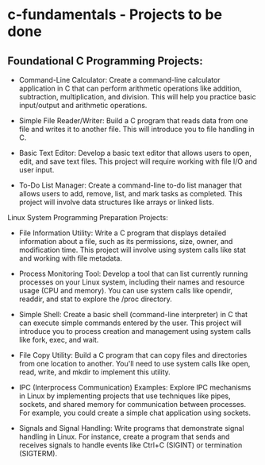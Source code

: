 # c-fundamentals - Projects to be done

## Foundational C Programming Projects:

* Command-Line Calculator: 
    Create a command-line calculator application in C that can perform arithmetic operations like addition, subtraction, multiplication, and division. This will help you practice basic input/output and arithmetic operations.

* Simple File Reader/Writer: 
    Build a C program that reads data from one file and writes it to another file. This will introduce you to file handling in C.

* Basic Text Editor: 
    Develop a basic text editor that allows users to open, edit, and save text files. This project will require working with file I/O and user input.

* To-Do List Manager: 
    Create a command-line to-do list manager that allows users to add, remove, list, and mark tasks as completed. This project will involve data structures like arrays or linked lists.

Linux System Programming Preparation Projects:

* File Information Utility: 
    Write a C program that displays detailed information about a file, such as its permissions, size, owner, and modification time. This project will involve using system calls like stat and working with file metadata.

* Process Monitoring Tool: 
    Develop a tool that can list currently running processes on your Linux system, including their names and resource usage (CPU and memory). You can use system calls like opendir, readdir, and stat to explore the /proc directory.

* Simple Shell: 
    Create a basic shell (command-line interpreter) in C that can execute simple commands entered by the user. This project will introduce you to process creation and management using system calls like fork, exec, and wait.

* File Copy Utility: 
    Build a C program that can copy files and directories from one location to another. You'll need to use system calls like open, read, write, and mkdir to implement this utility.

* IPC (Interprocess Communication) Examples: 
    Explore IPC mechanisms in Linux by implementing projects that use techniques like pipes, sockets, and shared memory for communication between processes. For example, you could create a simple chat application using sockets.

* Signals and Signal Handling: 
    Write programs that demonstrate signal handling in Linux. For instance, create a program that sends and receives signals to handle events like Ctrl+C (SIGINT) or termination (SIGTERM).
